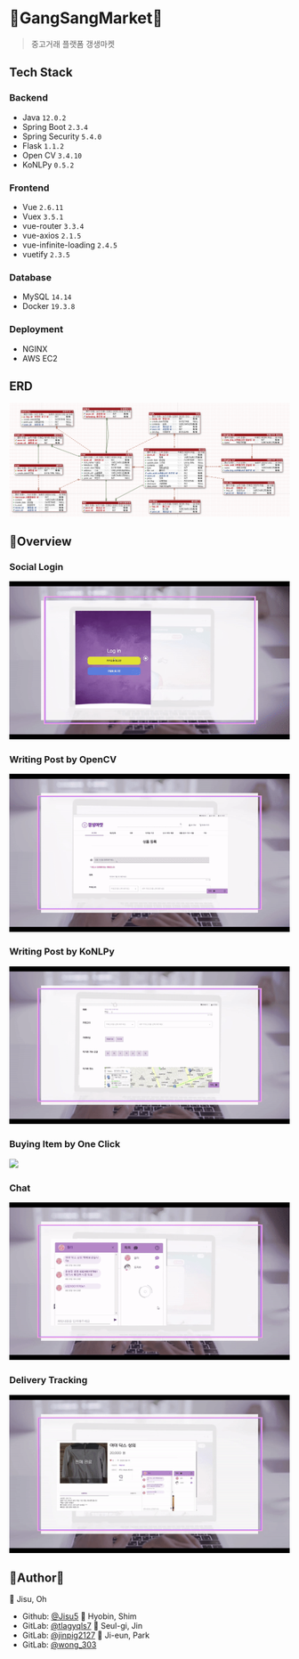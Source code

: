 # 👛GangSangMarket👛
> 중고거래 플랫폼 갱생마켓

## Tech Stack
### Backend
- Java `12.0.2`
- Spring Boot `2.3.4`
- Spring Security `5.4.0`
- Flask `1.1.2`
- Open CV `3.4.10`
- KoNLPy `0.5.2`
### Frontend
- Vue `2.6.11`
- Vuex `3.5.1`
- vue-router `3.3.4`
- vue-axios `2.1.5`
- vue-infinite-loading `2.4.5`
- vuetify `2.3.5`
### Database
- MySQL `14.14`
- Docker  `19.3.8`
### Deployment
- NGINX
- AWS EC2

## ERD
![](./images/ERD_200722.png)


## 👏Overview
### Social Login
![](./images/social_login.gif)
### Writing Post by OpenCV
![](./images/write_post.gif)
### Writing Post by KoNLPy
![](./images/konlpy_post.gif)
### Buying Item by One Click
![](./images/buying.gif)
### Chat
![](./images/chat.gif)
### Delivery Tracking
![](./images/delivery_tracking.gif)


## 🧒Author👧
👤 Jisu, Oh
- Github: [@Jisu5](https://github.com/Jisu5)
👤 Hyobin, Shim
- GitLab: [@tlagyqls7](https://lab.ssafy.com/tlagyqls7)
👤 Seul-gi, Jin
- GitLab: [@jinpig2127](https://lab.ssafy.com/jinpig2127)
👤 Ji-eun, Park
- GitLab: [@wong_303](https://lab.ssafy.com/wong_303)


